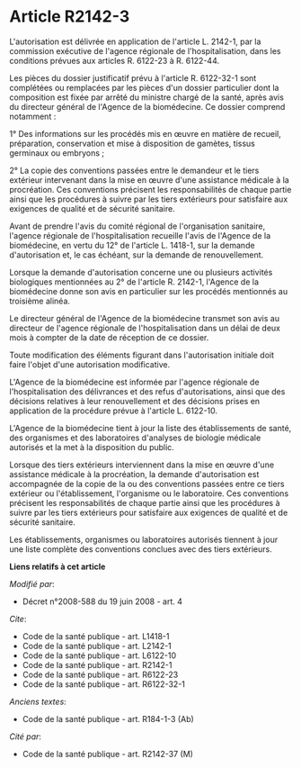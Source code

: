 # Article R2142-3

L'autorisation est délivrée en application de l'article L. 2142-1, par la commission exécutive de l'agence régionale de
l'hospitalisation, dans les conditions prévues aux articles R. 6122-23 à R. 6122-44. 

Les pièces du dossier justificatif prévu à l'article R. 6122-32-1 sont complétées ou remplacées par les pièces d'un dossier
particulier dont la composition est fixée par arrêté du ministre chargé de la santé, après avis du directeur général de
l'Agence de la biomédecine. Ce dossier comprend notamment : 

1° Des informations sur les procédés mis en œuvre en matière de recueil, préparation, conservation et mise à disposition de
gamètes, tissus germinaux ou embryons ; 

2° La copie des conventions passées entre le demandeur et le tiers extérieur intervenant dans la mise en œuvre d'une
assistance médicale à la procréation. Ces conventions précisent les responsabilités de chaque partie ainsi que les procédures
à suivre par les tiers extérieurs pour satisfaire aux exigences de qualité et de sécurité sanitaire. 

Avant de prendre l'avis du comité régional de l'organisation sanitaire, l'agence régionale de l'hospitalisation recueille
l'avis de l'Agence de la biomédecine, en vertu du 12° de l'article L. 1418-1, sur la demande d'autorisation et, le cas
échéant, sur la demande de renouvellement. 

Lorsque la demande d'autorisation concerne une ou plusieurs activités biologiques mentionnées au 2° de l'article R. 2142-1,
l'Agence de la biomédecine donne son avis en particulier sur les procédés mentionnés au troisième alinéa. 

Le directeur général de l'Agence de la biomédecine transmet son avis au directeur de l'agence régionale de l'hospitalisation
dans un délai de deux mois à compter de la date de réception de ce dossier. 

Toute modification des éléments figurant dans l'autorisation initiale doit faire l'objet d'une autorisation modificative.

L'Agence de la biomédecine est informée par l'agence régionale de l'hospitalisation des délivrances et des refus
d'autorisations, ainsi que des décisions relatives à leur renouvellement et des décisions prises en application de la
procédure prévue à l'article L. 6122-10.

L'Agence de la biomédecine tient à jour la liste des établissements de santé, des organismes et des laboratoires d'analyses
de biologie médicale autorisés et la met à la disposition du public. 

Lorsque des tiers extérieurs interviennent dans la mise en œuvre d'une assistance médicale à la procréation, la demande
d'autorisation est accompagnée de la copie de la ou des conventions passées entre ce tiers extérieur ou l'établissement,
l'organisme ou le laboratoire. Ces conventions précisent les responsabilités de chaque partie ainsi que les procédures à
suivre par les tiers extérieurs pour satisfaire aux exigences de qualité et de sécurité sanitaire. 

Les établissements, organismes ou laboratoires autorisés tiennent à jour une liste complète des conventions conclues avec des
tiers extérieurs.

**Liens relatifs à cet article**

_Modifié par_:

  - Décret n°2008-588 du 19 juin 2008 - art. 4

_Cite_:

  - Code de la santé publique - art. L1418-1
  - Code de la santé publique - art. L2142-1
  - Code de la santé publique - art. L6122-10
  - Code de la santé publique - art. R2142-1
  - Code de la santé publique - art. R6122-23
  - Code de la santé publique - art. R6122-32-1

_Anciens textes_:

  - Code de la santé publique - art. R184-1-3 (Ab)

_Cité par_:

  - Code de la santé publique - art. R2142-37 (M)
